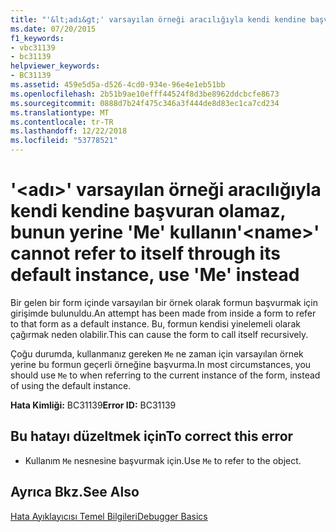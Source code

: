 ```yaml
---
title: "'&lt;adı&gt;' varsayılan örneği aracılığıyla kendi kendine başvuran olamaz, bunun yerine 'Me' kullanın"
ms.date: 07/20/2015
f1_keywords:
- vbc31139
- bc31139
helpviewer_keywords:
- BC31139
ms.assetid: 459e5d5a-d526-4cd0-934e-96e4e1eb51bb
ms.openlocfilehash: 2b51b9ae10efff44524f8d3be8962ddcbcfe8673
ms.sourcegitcommit: 0888d7b24f475c346a3f444de8d83ec1ca7cd234
ms.translationtype: MT
ms.contentlocale: tr-TR
ms.lasthandoff: 12/22/2018
ms.locfileid: "53778521"
---
```

# <a name="ltnamegt-cannot-refer-to-itself-through-its-default-instance-use-me-instead"></a><span data-ttu-id="50bd6-102">'&lt;adı&gt;' varsayılan örneği aracılığıyla kendi kendine başvuran olamaz, bunun yerine 'Me' kullanın</span><span class="sxs-lookup"><span data-stu-id="50bd6-102">'&lt;name&gt;' cannot refer to itself through its default instance, use 'Me' instead</span></span>
<span data-ttu-id="50bd6-103">Bir gelen bir form içinde varsayılan bir örnek olarak formun başvurmak için girişimde bulunuldu.</span><span class="sxs-lookup"><span data-stu-id="50bd6-103">An attempt has been made from inside a form to refer to that form as a default instance.</span></span> <span data-ttu-id="50bd6-104">Bu, formun kendisi yinelemeli olarak çağırmak neden olabilir.</span><span class="sxs-lookup"><span data-stu-id="50bd6-104">This can cause the form to call itself recursively.</span></span>  
  
 <span data-ttu-id="50bd6-105">Çoğu durumda, kullanmanız gereken `Me` ne zaman için varsayılan örnek yerine bu formun geçerli örneğine başvurma.</span><span class="sxs-lookup"><span data-stu-id="50bd6-105">In most circumstances, you should use `Me` to when referring to the current instance of the form, instead of using the default instance.</span></span>  
  
 <span data-ttu-id="50bd6-106">**Hata Kimliği:** BC31139</span><span class="sxs-lookup"><span data-stu-id="50bd6-106">**Error ID:** BC31139</span></span>  
  
## <a name="to-correct-this-error"></a><span data-ttu-id="50bd6-107">Bu hatayı düzeltmek için</span><span class="sxs-lookup"><span data-stu-id="50bd6-107">To correct this error</span></span>  
  
-   <span data-ttu-id="50bd6-108">Kullanım `Me` nesnesine başvurmak için.</span><span class="sxs-lookup"><span data-stu-id="50bd6-108">Use `Me` to refer to the object.</span></span>  
  
## <a name="see-also"></a><span data-ttu-id="50bd6-109">Ayrıca Bkz.</span><span class="sxs-lookup"><span data-stu-id="50bd6-109">See Also</span></span>  
 [<span data-ttu-id="50bd6-110">Hata Ayıklayıcısı Temel Bilgileri</span><span class="sxs-lookup"><span data-stu-id="50bd6-110">Debugger Basics</span></span>](/visualstudio/debugger/debugger-basics)
